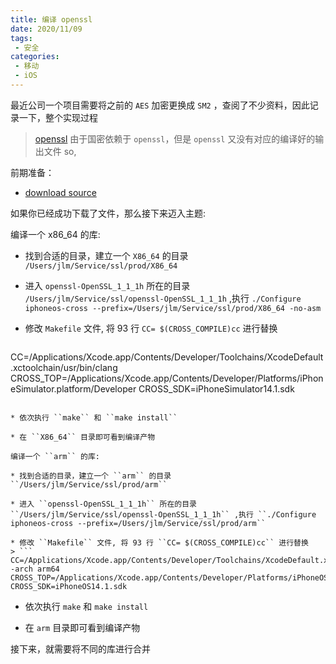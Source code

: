 ```yaml
---
title: 编译 openssl
date: 2020/11/09
tags:
 - 安全
categories:
 - 移动
 - iOS
---
```


最近公司一个项目需要将之前的 ``AES`` 加密更换成 ``SM2`` ，查阅了不少资料，因此记录一下，整个实现过程


> [openssl](https://github.com/openssl/openssl) 由于国密依赖于 ``openssl``，但是 ``openssl`` 又没有对应的编译好的输出文件 so,

前期准备：

* [download source](https://github.com/openssl/openssl/archive/OpenSSL_1_1_1h.zip)

如果你已经成功下载了文件，那么接下来迈入主题:

编译一个 x86_64 的库:

* 找到合适的目录，建立一个 ``X86_64`` 的目录 ``/Users/jlm/Service/ssl/prod/X86_64``

* 进入 ``openssl-OpenSSL_1_1_1h`` 所在的目录 ``/Users/jlm/Service/ssl/openssl-OpenSSL_1_1_1h`` ,执行 ``./Configure iphoneos-cross --prefix=/Users/jlm/Service/ssl/prod/X86_64 -no-asm``

* 修改 ``Makefile`` 文件, 将 93 行 ``CC= $(CROSS_COMPILE)cc`` 进行替换
> ```
CC=/Applications/Xcode.app/Contents/Developer/Toolchains/XcodeDefault.xctoolchain/usr/bin/clang
CROSS_TOP=/Applications/Xcode.app/Contents/Developer/Platforms/iPhoneSimulator.platform/Developer
CROSS_SDK=iPhoneSimulator14.1.sdk
  ```
  
* 依次执行 ``make`` 和 ``make install``

* 在 ``X86_64`` 目录即可看到编译产物

编译一个 ``arm`` 的库:

* 找到合适的目录，建立一个 ``arm`` 的目录 ``/Users/jlm/Service/ssl/prod/arm``

* 进入 ``openssl-OpenSSL_1_1_1h`` 所在的目录 ``/Users/jlm/Service/ssl/openssl-OpenSSL_1_1_1h`` ,执行 ``./Configure iphoneos-cross --prefix=/Users/jlm/Service/ssl/prod/arm`` 

* 修改 ``Makefile`` 文件, 将 93 行 ``CC= $(CROSS_COMPILE)cc`` 进行替换
> ```
CC=/Applications/Xcode.app/Contents/Developer/Toolchains/XcodeDefault.xctoolchain/usr/bin/clang -arch arm64
CROSS_TOP=/Applications/Xcode.app/Contents/Developer/Platforms/iPhoneOS.platform/Developer
CROSS_SDK=iPhoneOS14.1.sdk
  ```
  
* 依次执行 ``make`` 和 ``make install``

* 在 ``arm`` 目录即可看到编译产物


接下来，就需要将不同的库进行合并
